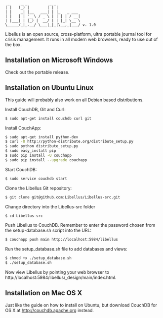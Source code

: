 ```
 _     _ _          _ _
| |   (_) |        | | | 
| |    _| |__   ___| | |_   _ ___ 
| |   | | '_ \ / _ \ | | | | / __|
| |___| | |_) |  __/ | | |_| \__ \
\_____/_|_.__/ \___|_|_|\__,_|___/ v. 1.0
```

Libellus is an open source, cross-platform, ultra portable journal tool for crisis management. It runs in all modern web browsers, ready to use out of the box.

## Installation on Microsoft Windows

Check out the portable release.

## Installation on Ubuntu Linux

This guide will probably also work on all Debian based distributions.

Install CouchDB, Git and Curl:
```bash
$ sudo apt-get install couchdb curl git
```

Install CouchApp:
```bash
$ sudo apt-get install python-dev
$ curl -O http://python-distribute.org/distribute_setup.py
$ sudo python distribute_setup.py
$ sudo easy_install pip
$ sudo pip install -U couchapp
$ sudo pip install --upgrade couchapp
```

Start CouchDB:
```bash
$ sudo service couchdb start
```

Clone the Libellus Git repository:
```bash
$ git clone git@github.com:Libellus/Libellus-src.git
```

Change directory into the Libellus-src folder
```bash
$ cd Libellus-src
```

Push Libellus to CouchDB. Remember to enter the password chosen from the setup-database.sh script into the URL:
```bash
$ couchapp push main http://localhost:5984/libellus
```

Run the setup_database.sh file to add databases and views:
```bash
$ chmod +x ./setup_database.sh
$ ./setup_database.sh
```



Now view Libellus by pointing your web browser to http://localhost:5984/libellus/_design/main/index.html.

## Installation on Mac OS X

Just like the guide on how to install on Ubuntu, but download CouchDB for OS X at http://couchdb.apache.org instead.
